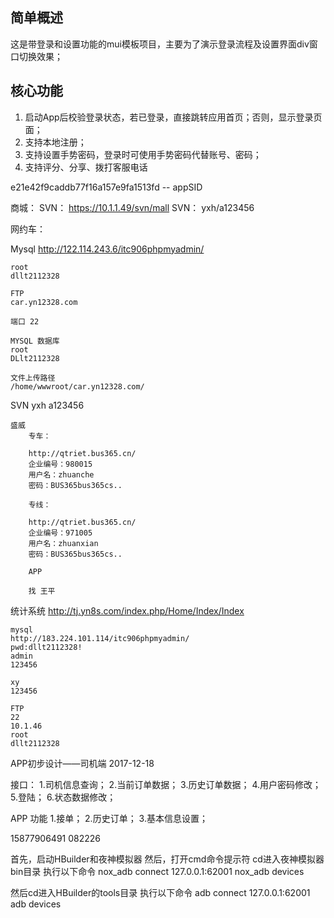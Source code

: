 ## 简单概述
这是带登录和设置功能的mui模板项目，主要为了演示登录流程及设置界面div窗口切换效果；

## 核心功能
1. 启动App后校验登录状态，若已登录，直接跳转应用首页；否则，显示登录页面；
2. 支持本地注册；
3. 支持设置手势密码，登录时可使用手势密码代替账号、密码；
4. 支持评分、分享、拨打客服电话


e21e42f9caddb77f16a157e9fa1513fd -- appSID

商城：
	SVN：  https://10.1.1.49/svn/mall
	SVN：  yxh/a123456


网约车：

Mysql
	http://122.114.243.6/itc906phpmyadmin/ 

	root
	dllt2112328
	
	FTP
	car.yn12328.com 

	端口 22
	
	MYSQL 数据库
	root
	DLlt2112328

	文件上传路径
	/home/wwwroot/car.yn12328.com/ 
	
SVN
	yxh
	a123456

	盛威
		专车：

		http://qtriet.bus365.cn/ 
		企业编号：980015
		用户名：zhuanche
		密码：BUS365bus365cs..

		专线：

		http://qtriet.bus365.cn/ 
		企业编号：971005
		用户名：zhuanxian
		密码：BUS365bus365cs..
		
		APP
		
		找 王平
		
		
统计系统
	http://tj.yn8s.com/index.php/Home/Index/Index
	
	mysql
	http://183.224.101.114/itc906phpmyadmin/
	pwd:dllt2112328!
	admin
	123456
	
	xy
	123456
	
	FTP
	22
	10.1.46
	root
	dllt2112328
	
APP初步设计——司机端 2017-12-18 

接口：
	1.司机信息查询；
	2.当前订单数据；
	3.历史订单数据；
	4.用户密码修改；
	5.登陆；
	6.状态数据修改；
	
APP 功能
	1.接单；
	2.历史订单；
	3.基本信息设置；

15877906491
082226
	
首先，启动HBuilder和夜神模拟器 
然后，打开cmd命令提示符 
cd进入夜神模拟器bin目录 
执行以下命令 
nox_adb connect 127.0.0.1:62001 
nox_adb devices

然后cd进入HBuilder的tools目录 
执行以下命令 
adb connect 127.0.0.1:62001 
adb devices
	